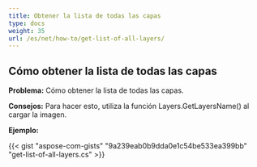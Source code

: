```yaml
---
title: Obtener la lista de todas las capas
type: docs
weight: 35
url: /es/net/how-to/get-list-of-all-layers/
---
```


## **Cómo obtener la lista de todas las capas**

**Problema:** Cómo obtener la lista de todas las capas.

**Consejos:** Para hacer esto, utiliza la función Layers.GetLayersName() al cargar la imagen.

**Ejemplo:**

{{< gist "aspose-com-gists" "9a239eab0b9dda0e1c54be533ea399bb" "get-list-of-all-layers.cs" >}}
